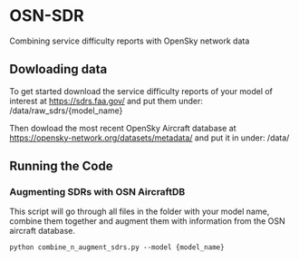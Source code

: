 # OSN-SDR
Combining service difficulty reports with OpenSky network data

## Dowloading data

To get started download the service difficulty reports of your model of interest at https://sdrs.faa.gov/ and put them under:
/data/raw_sdrs/{model_name}

Then dowload the most recent OpenSky Aircraft database at https://opensky-network.org/datasets/metadata/ and put it in  under:
/data/

## Running the Code

### Augmenting SDRs with OSN AircraftDB
This script will go through all files in the folder with your model name, combine them together and augment them with information from the OSN aircraft database.

``
python combine_n_augment_sdrs.py --model {model_name}
``

